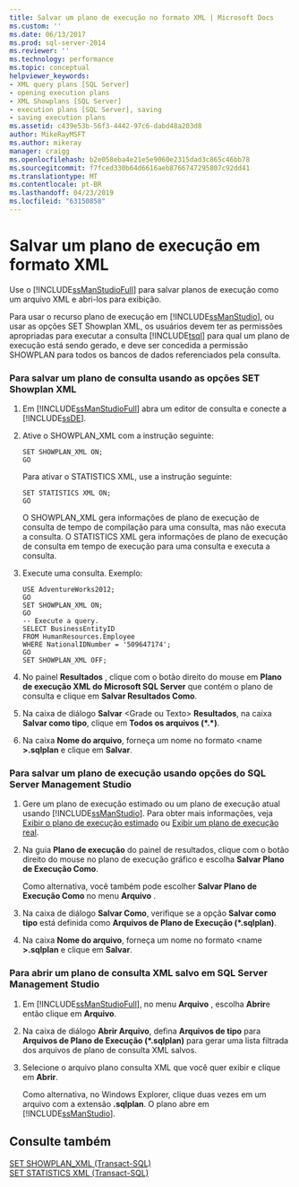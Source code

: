 ```yaml
---
title: Salvar um plano de execução no formato XML | Microsoft Docs
ms.custom: ''
ms.date: 06/13/2017
ms.prod: sql-server-2014
ms.reviewer: ''
ms.technology: performance
ms.topic: conceptual
helpviewer_keywords:
- XML query plans [SQL Server]
- opening execution plans
- XML Showplans [SQL Server]
- execution plans [SQL Server], saving
- saving execution plans
ms.assetid: c439e53b-56f3-4442-97c6-dabd48a203d8
author: MikeRayMSFT
ms.author: mikeray
manager: craigg
ms.openlocfilehash: b2e058eba4e21e5e9060e2315dad3c865c46bb78
ms.sourcegitcommit: f7fced330b64d6616aeb8766747295807c92dd41
ms.translationtype: MT
ms.contentlocale: pt-BR
ms.lasthandoff: 04/23/2019
ms.locfileid: "63150858"
---
```

# <a name="save-an-execution-plan-in-xml-format"></a>Salvar um plano de execução em formato XML
  Use o [!INCLUDE[ssManStudioFull](../../includes/ssmanstudiofull-md.md)] para salvar planos de execução como um arquivo XML e abri-los para exibição.  
  
 Para usar o recurso plano de execução em [!INCLUDE[ssManStudio](../../includes/ssmanstudio-md.md)], ou usar as opções SET Showplan XML, os usuários devem ter as permissões apropriadas para executar a consulta [!INCLUDE[tsql](../../includes/tsql-md.md)] para qual um plano de execução está sendo gerado, e deve ser concedida a permissão SHOWPLAN para todos os bancos de dados referenciados pela consulta.  
  
### <a name="to-save-a-query-plan-by-using-the-xml-showplan-set-options"></a>Para salvar um plano de consulta usando as opções SET Showplan XML  
  
1.  Em [!INCLUDE[ssManStudioFull](../../includes/ssmanstudiofull-md.md)] abra um editor de consulta e conecte a [!INCLUDE[ssDE](../../includes/ssde-md.md)].  
  
2.  Ative o SHOWPLAN_XML com a instrução seguinte:  
  
    ```  
    SET SHOWPLAN_XML ON;  
    GO  
    ```  
  
     Para ativar o STATISTICS XML, use a instrução seguinte:  
  
    ```  
    SET STATISTICS XML ON;  
    GO  
    ```  
  
     O SHOWPLAN_XML gera informações de plano de execução de consulta de tempo de compilação para uma consulta, mas não executa a consulta. O STATISTICS XML gera informações de plano de execução de consulta em tempo de execução para uma consulta e executa a consulta.  
  
3.  Execute uma consulta. Exemplo:  
  
    ```  
    USE AdventureWorks2012;  
    GO  
    SET SHOWPLAN_XML ON;  
    GO  
    -- Execute a query.  
    SELECT BusinessEntityID   
    FROM HumanResources.Employee  
    WHERE NationalIDNumber = '509647174';  
    GO  
    SET SHOWPLAN_XML OFF;  
    ```  
  
4.  No painel **Resultados** , clique com o botão direito do mouse em **Plano de execução XML do Microsoft SQL Server** que contém o plano de consulta e clique em **Salvar Resultados Como**.  
  
5.  Na caixa de diálogo **Salvar** \<Grade ou Texto> **Resultados**, na caixa **Salvar como tipo**, clique em **Todos os arquivos (\*.\*)**.  
  
6.  Na caixa **Nome do arquivo**, forneça um nome no formato \<name **>.sqlplan** e clique em **Salvar**.  
  
### <a name="to-save-an-execution-plan-by-using-sql-server-management-studio-options"></a>Para salvar um plano de execução usando opções do SQL Server Management Studio  
  
1.  Gere um plano de execução estimado ou um plano de execução atual usando [!INCLUDE[ssManStudio](../../includes/ssmanstudio-md.md)]. Para obter mais informações, veja [Exibir o plano de execução estimado](display-the-estimated-execution-plan.md) ou [Exibir um plano de execução real](display-an-actual-execution-plan.md).  
  
2.  Na guia **Plano de execução** do painel de resultados, clique com o botão direito do mouse no plano de execução gráfico e escolha **Salvar Plano de Execução Como**.  
  
     Como alternativa, você também pode escolher **Salvar Plano de Execução Como** no menu **Arquivo** .  
  
3.  Na caixa de diálogo **Salvar Como**, verifique se a opção **Salvar como tipo** está definida como **Arquivos de Plano de Execução (\*.sqlplan)**.  
  
4.  Na caixa **Nome do arquivo**, forneça um nome no formato \<name **>.sqlplan** e clique em **Salvar**.  
  
### <a name="to-open-a-saved-xml-query-plan-in-sql-server-management-studio"></a>Para abrir um plano de consulta XML salvo em SQL Server Management Studio  
  
1.  Em [!INCLUDE[ssManStudioFull](../../includes/ssmanstudiofull-md.md)], no menu **Arquivo** , escolha **Abrir**e então clique em **Arquivo**.  
  
2.  Na caixa de diálogo **Abrir Arquivo**, defina **Arquivos de tipo** para **Arquivos de Plano de Execução (\*.sqlplan)** para gerar uma lista filtrada dos arquivos de plano de consulta XML salvos.  
  
3.  Selecione o arquivo plano consulta XML que você quer exibir e clique em **Abrir**.  
  
     Como alternativa, no Windows Explorer, clique duas vezes em um arquivo com a extensão **.sqlplan**. O plano abre em [!INCLUDE[ssManStudio](../../includes/ssmanstudio-md.md)].  
  
## <a name="see-also"></a>Consulte também  
 [SET SHOWPLAN_XML &#40;Transact-SQL&#41;](/sql/t-sql/statements/set-showplan-xml-transact-sql)   
 [SET STATISTICS XML &#40;Transact-SQL&#41;](/sql/t-sql/statements/set-statistics-xml-transact-sql)  
  
  
